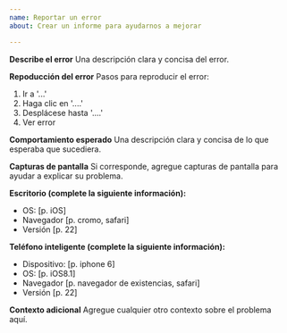 ```yaml
---
name: Reportar un error
about: Crear un informe para ayudarnos a mejorar

---
```


**Describe el error**
Una descripción clara y concisa del error.

**Repoducción del error**
Pasos para reproducir el error:
1. Ir a '...'
2. Haga clic en '....'
3. Desplácese hasta '....'
4. Ver error

**Comportamiento esperado**
Una descripción clara y concisa de lo que esperaba que sucediera.

**Capturas de pantalla**
Si corresponde, agregue capturas de pantalla para ayudar a explicar su problema.

**Escritorio (complete la siguiente información):**
  - OS: [p. iOS]
  - Navegador [p. cromo, safari]
  - Versión [p. 22]

**Teléfono inteligente (complete la siguiente información):**
  - Dispositivo: [p. iphone 6]
  - OS: [p. iOS8.1]
  - Navegador [p. navegador de existencias, safari]
  - Versión [p. 22]

**Contexto adicional**
Agregue cualquier otro contexto sobre el problema aquí.
